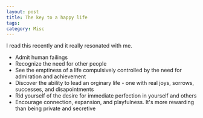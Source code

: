 ```yaml
---
layout: post
title: The key to a happy life
tags: 
category: Misc
---
```

I read this recently and it really resonated with me.

* Admit human failings  
* Recognize the need for other people  
* See the emptiness of a life compulsively controlled by the need for admiration and achievement  
* Discover the ability to lead an orginary life - one with real joys, sorrows, successes, and disapointments  
* Rid yourself of the desire for immediate perfection in yourself and others  
* Encourage connection, expansion, and playfulness. It's more rewarding than being private and secretive  

